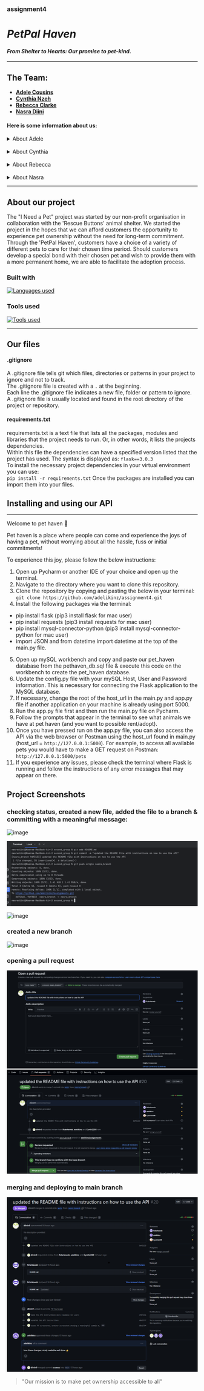 ### assignment4

# *PetPal Haven*

#### *From Shelter to Hearts: Our promise to pet-kind.*

---

## The Team: 
* [**Adele Cousins**](https://github.com/adelikinz)
* [**Cynthia Nzeh**](https://github.com/Cynth2208) 
* [**Rebecca Clarke**](https://github.com/Rclarkeweb)
* [**Nasra Diini**](https://github.com/diinin9)

#### Here is some information about us:

<details>
<summary>About Adele</summary>
Hello, my name is Adele and im based in Bristol. im a student on the CFG Degree Spring '24 cohort for software engineering.

---

Fact about me:
* I have two gerbils named bean and toast which I adore and spoil way too much.
* I love playing video games, I have a love hate relationship with counterstrike 2 (cs2)
* I also love to read, I prefer reading biographies, but I also enjoy an occasional fantasy novel too 

<details>
<summary> My Tech journey </summary>
before joining the CFG Degree Spring course I actually never wrote code before. for years before I was always put off 
as I thought it looked complicated. Early December I was encouraged to give it a try and I started by researching 
and reading basic guides on python. this then developed a passion and made me look for ways to pursue education further.

</details>

</details>
&nbsp;  
<details>
<summary>About Cynthia</summary>
Howdy guys! I'm Cynthia and I am currently based in Buckinghamshire. I am a student of the CFG Degree Spring '24 cohort.

---

Fact about me:
* I am a movie **FANATIC**! Currently making my way through classic 90's movies. Coming-of-age indie films are my fav.
* I've recently made it my mission to learn how to ski - getting there!
* I have a really peculiar, irrational fear of closely packed holes: Trypophobia... *shiversss*.

<details>
<summary> My Tech journey </summary>

I started teaching myself the basics of Javascript in December 2023 a few months before starting the CFG degree.
I have so far created projects using SQL and Python. I aim to continue improving my learning as the course progresses.
  
</details>

</details>  
&nbsp;
<details>
<summary>About Rebecca </summary>
Hello World! I'm Rebecca and currently a student on the Code First Girls Degree, on the Software Engineering pathway.

---

Facts about me:
* I absolutely love reading! And browsing bookshops!
* I enjoy training my Cavapoo puppy who's a little crazy
* I'm also mildly obsessed with pangolins and sloths

<details>
<summary> My Tech journey </summary>

I have been teaching myself to code for a while and love getting things to work without bugs.
I'm an aspiring Software Developer.
  
</details>
</details>
&nbsp;
<details>
<summary>About Nasra</summary>
Hello CFG! I'm Nasra, and I am from Birmingham!

---

Facts about me:

* I enjoy travelling and have travelled to over 20 countries so far (more is yet to come!)
* I really enjoy hiking and it's something that I like to do with my family. 
* I **love** sushi... *nomnomnom*.

<details>
  <summary> My Tech journey </summary>

I am currently in the Software Stream with the CFG where I am learning more about SQL and python
every day. It has been an ~~challenging~~ enjoyable experience thus far, and I am excited to learn loads more 
during specialisation!

  
</details>
</details>

---

## About our project

The "I Need a Pet" project was started by our non-profit organisation in collaboration with the 'Rescue Buttons' animal shelter. 
We started the project in the hopes that we can afford customers the opportunity to experience pet ownership without the 
need for long-term commitment. Through the 'PetPal Haven', customers have a choice of a variety of different pets to 
care for their chosen time period. Should customers develop a special bond with their chosen pet and wish to provide them with a more permanent 
home, we are able to facilitate the adoption process.

### Built with
[![Languages used](https://skillicons.dev/icons?i=python,flask,mysql,git&perline=20)](https://skillicons.dev)

### Tools used
[![Tools used](https://skillicons.dev/icons?i=github,postman,pycharm&perline=20)](https://skillicons.dev)


---

## Our files

#### .gitignore
A .gitignore file tells git which files, directories or patterns in your project to ignore and not to track.  
The .gitignore file is created with a `.` at the beginning.  
Each line the .gitignore file indicates a new file, folder or pattern to ignore.  
A .gitignore file is usually located and found in the root directory of the project or repository.
  
#### requirements.txt
requirements.txt is a text file that lists all the packages, modules and libraries that the project needs to run. 
Or, in other words, it lists the projects dependencies.  
Within this file the dependencies can have a specified version listed that the project has used.
The syntax is displayed as: `flask==3.0.3`  
To install the necessary project dependencies in your virtual environment you can use:  
`pip install -r requirements.txt` 
Once the packages are installed you can import them into your files.

## Installing and using our API
---


Welcome to pet haven :dog:

Pet haven is a place where people can come and experience the joys of having a pet, without worrying about all the hassle, fuss or initial commitments!

To experience this joy, please follow the below instructions:

1. Open up Pycharm or another IDE of your choice and open up the terminal.
2. Navigate to the directory where you want to clone this repository.
3. Clone the repository by copying and pasting the below in your terminal:
	`git clone https://github.com/adelikinz/assignment4.git`
4. Install the following packages via the terminal:

- pip install flask (pip3 install flask for mac user)
- pip install requests (pip3 install requests for mac user)
- pip install mysql-connector-python (pip3 install mysql-connector-python for mac user)
- import JSON and from datetime import datetime at the top of the main.py file.

5. Open up mySQL workbench and copy and paste our pet_haven database from the pethaven_db.sql file & execute this code on the workbench to create the pet_haven database.
6. Update the config.py file with your mySQL Host, User and Password information. This is necessary for connecting the Flask application to the MySQL database.
7. If necessary, change the root of the host_url in the main.py and app.py file if another application on your machine is already using port 5000.
8. Run the app.py file first and then run the main.py file on Pycharm.
9. Follow the prompts that appear in the terminal to see what animals we have at pet haven (and you want to possible rent/adopt).
10. Once you have pressed run on the app.py file, you can also access the API via the web browser or Postman using the host_url found in main.py (host_url = `http://127.0.0.1:5000`). For example, to access all available pets you would have to make a GET request on Postman: `http://127.0.0.1:5000/pets`
11. If you experience any issues, please check the terminal where Flask is running and follow the instructions of any error messages that may appear on there. 







## Project Screenshots


### checking status, created a new file, added the file to a branch & committing with a meaningful message:

![image](https://github.com/adelikinz/assignment4/assets/108008511/5c8b5d11-060b-4538-bb5b-bd84b88b0d0f)



![image](https://github.com/adelikinz/assignment4/blob/diinin9-screenshots/Screenshot%202024-04-15%20at%2020.34.27.png?raw=true)

![image](https://github.com/adelikinz/assignment4/assets/108008511/0d3c4a4c-419f-4637-8fd2-1d9d5693e1bf)
### created a new branch
![image](https://github.com/adelikinz/assignment4/assets/108008511/315d638e-d6d1-41d7-b8e2-3b1a1de84e48)

### opening a pull request
![image](https://github.com/adelikinz/assignment4/blob/diinin9-screenshots/Screenshot%202024-04-15%20at%2020.34.53.png?raw=true)
![image](https://github.com/adelikinz/assignment4/blob/diinin9-screenshots/Screenshot%202024-04-15%20at%2020.35.14.png?raw=true)

### merging and deploying to main branch

![image](https://github.com/adelikinz/assignment4/blob/main/Screenshot%202024-04-16%20at%2013.01.13.png?raw=true)

> "Our mission is to make pet ownership accessible to all" 



